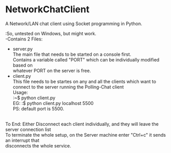 NetworkChatClient
=================

A Network/LAN chat client using Socket programming in Python.

:So, untested on Windows, but might work. <br>
-Contains 2 Files:
<ul>
<li>server.py<br>The main file that needs to be started on a console first.<br>Contains a variable called "PORT" which can be individually modified based on<br>whatever PORT on the server is free.</li>
<li>client.py<br>This file needs to be startes on any and all the clients which want to connect to the server running the Polling-Chat client<br>Usage:<br>:~$ python client.py <IP_ADDRESS_OF_SERVER> <PORT_NUMBER_AT_SERVER><br>EG: :$ python client.py localhost 5500<br>
PS: default port is 5500.
</li>
</ul>
<br>
To End: Either Disconnect each client individually, and they will leave the server connection list<br>
To terminate the whole setup, on the Server machine enter "Ctrl+c" it sends an interrupt that<br> disconnects the whole service.

